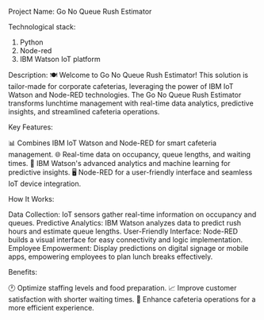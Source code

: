 Project Name:
Go No Queue Rush Estimator

Technological stack:
1.	Python
2.	Node-red
3.	IBM Watson IoT platform

Description:
🍽️ Welcome to Go No Queue Rush Estimator! This solution is tailor-made for corporate cafeterias, leveraging the power of IBM IoT Watson and Node-RED technologies. The Go No Queue Rush Estimator transforms lunchtime management with real-time data analytics, predictive insights, and streamlined cafeteria operations.

Key Features:

📊 Combines IBM IoT Watson and Node-RED for smart cafeteria management.
🌐 Real-time data on occupancy, queue lengths, and waiting times.
🤖 IBM Watson's advanced analytics and machine learning for predictive insights.
🖥️ Node-RED for a user-friendly interface and seamless IoT device integration.

How It Works:

Data Collection: IoT sensors gather real-time information on occupancy and queues.
Predictive Analytics: IBM Watson analyzes data to predict rush hours and estimate queue lengths.
User-Friendly Interface: Node-RED builds a visual interface for easy connectivity and logic implementation.
Employee Empowerment: Display predictions on digital signage or mobile apps, empowering employees to plan lunch breaks effectively.

Benefits:

🕐 Optimize staffing levels and food preparation.
📈 Improve customer satisfaction with shorter waiting times.
🔄 Enhance cafeteria operations for a more efficient experience.
